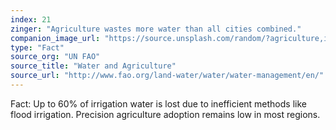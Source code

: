 ```yaml
---
index: 21
zinger: "Agriculture wastes more water than all cities combined."
companion_image_url: "https://source.unsplash.com/random/?agriculture,irrigation,water-waste,farming"
type: "Fact"
source_org: "UN FAO"
source_title: "Water and Agriculture"
source_url: "http://www.fao.org/land-water/water/water-management/en/"
---
```

Fact: Up to 60% of irrigation water is lost due to inefficient methods like flood irrigation. Precision agriculture adoption remains low in most regions.
